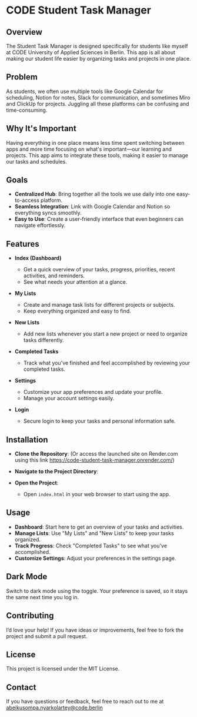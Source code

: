 # CODE Student Task Manager

## Overview

The Student Task Manager is designed specifically for students like myself at CODE University of Applied Sciences in Berlin. This app is all about making our student life easier by organizing tasks and projects in one place.

## Problem

As students, we often use multiple tools like Google Calendar for scheduling, Notion for notes, Slack for communication, and sometimes Miro and ClickUp for projects. Juggling all these platforms can be confusing and time-consuming.

## Why It's Important

Having everything in one place means less time spent switching between apps and more time focusing on what's important—our learning and projects. This app aims to integrate these tools, making it easier to manage our tasks and schedules.

## Goals

- **Centralized Hub**: Bring together all the tools we use daily into one easy-to-access platform.
- **Seamless Integration**: Link with Google Calendar and Notion so everything syncs smoothly.
- **Easy to Use**: Create a user-friendly interface that even beginners can navigate effortlessly.

## Features

- **Index (Dashboard)**
  - Get a quick overview of your tasks, progress, priorities, recent activities, and reminders.
  - See what needs your attention at a glance.

- **My Lists**
  - Create and manage task lists for different projects or subjects.
  - Keep everything organized and easy to find.

- **New Lists**
  - Add new lists whenever you start a new project or need to organize tasks differently.

- **Completed Tasks**
  - Track what you've finished and feel accomplished by reviewing your completed tasks.

- **Settings**
  - Customize your app preferences and update your profile.
  - Manage your account settings easily.

- **Login**
  - Secure login to keep your tasks and personal information safe.

## Installation

- **Clone the Repository**: (Or access the launched site on Render.com using this link https://code-student-task-manager.onrender.com/)

- **Navigate to the Project Directory**:

- **Open the Project**:
  - Open `index.html` in your web browser to start using the app.

## Usage

- **Dashboard**: Start here to get an overview of your tasks and activities.
- **Manage Lists**: Use "My Lists" and "New Lists" to keep your tasks organized.
- **Track Progress**: Check "Completed Tasks" to see what you've accomplished.
- **Customize Settings**: Adjust your preferences in the settings page.

## Dark Mode

Switch to dark mode using the toggle. Your preference is saved, so it stays the same next time you log in.

## Contributing

I’d love your help! If you have ideas or improvements, feel free to fork the project and submit a pull request.

## License

This project is licensed under the MIT License.

## Contact

If you have questions or feedback, feel free to reach out to me at abeikusompa.nyarkolartey@code.berlin
